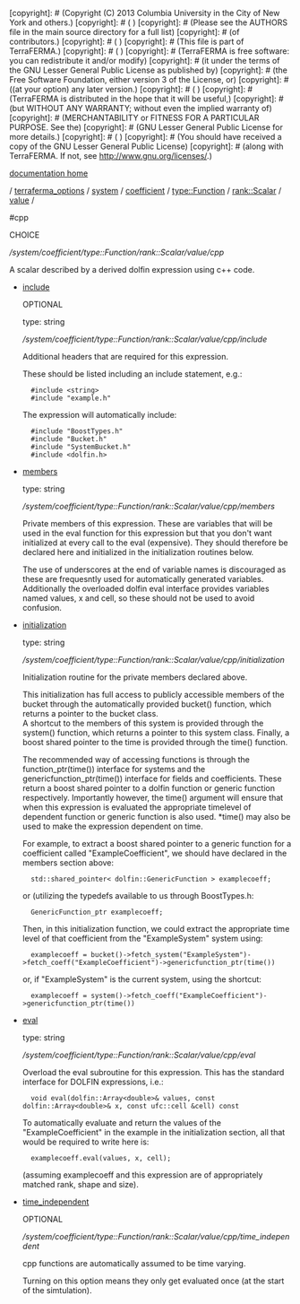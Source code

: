 [copyright]: # (Copyright (C) 2013 Columbia University in the City of New York and others.)
[copyright]: # ( )
[copyright]: # (Please see the AUTHORS file in the main source directory for a full list)
[copyright]: # (of contributors.)
[copyright]: # ( )
[copyright]: # (This file is part of TerraFERMA.)
[copyright]: # ( )
[copyright]: # (TerraFERMA is free software: you can redistribute it and/or modify)
[copyright]: # (it under the terms of the GNU Lesser General Public License as published by)
[copyright]: # (the Free Software Foundation, either version 3 of the License, or)
[copyright]: # ((at your option) any later version.)
[copyright]: # ( )
[copyright]: # (TerraFERMA is distributed in the hope that it will be useful,)
[copyright]: # (but WITHOUT ANY WARRANTY; without even the implied warranty of)
[copyright]: # (MERCHANTABILITY or FITNESS FOR A PARTICULAR PURPOSE. See the)
[copyright]: # (GNU Lesser General Public License for more details.)
[copyright]: # ( )
[copyright]: # (You should have received a copy of the GNU Lesser General Public License)
[copyright]: # (along with TerraFERMA. If not, see <http://www.gnu.org/licenses/>.)

[documentation home](Documentation)

/ [terraferma_options](../../../../../../terraferma_options) / [system](../../../../../system) / [coefficient](../../../../coefficient) / [type::Function](../../../type__Function) / [rank::Scalar](../../rank__Scalar) / [value](../value) /

#cpp

CHOICE 

*/system/coefficient/type::Function/rank::Scalar/value/cpp*

A scalar described by a derived dolfin expression using c++ code.

* [include](cpp/include "child")

    OPTIONAL 

    type: string

    */system/coefficient/type::Function/rank::Scalar/value/cpp/include*

    Additional headers that are required for this expression.
    
    These should be listed including an include statement, e.g.:
    
        #include <string>
        #include "example.h"
    
    The expression will automatically include:
    
        #include "BoostTypes.h"
        #include "Bucket.h"
        #include "SystemBucket.h"
        #include <dolfin.h>

* [members](cpp/members "child")

    type: string

    */system/coefficient/type::Function/rank::Scalar/value/cpp/members*

    Private members of this expression. These are variables that will be used in the eval
    function for this expression but that you don't want initialized at every call to the eval
    (expensive).  They should therefore be declared here and initialized in the initialization 
    routines below.
    
    The use of underscores at the end of variable names is discouraged as these are frequesntly used for 
    automatically generated variables.  Additionally the overloaded dolfin eval interface provides
    variables named values, x and cell, so these should not be used to avoid confusion.

* [initialization](cpp/initialization "child")

    type: string

    */system/coefficient/type::Function/rank::Scalar/value/cpp/initialization*

    Initialization routine for the private members declared above.
    
    This initialization has full access to publicly accessible members of the bucket through
    the automatically provided bucket() function, which returns a pointer to the bucket class.  
    A shortcut to the members of this system is provided through the system() function, which 
    returns a pointer to this system class.  Finally, a boost shared pointer to the time is
    provided through the time() function.
    
    The recommended way of accessing functions is through the function_ptr(time()) interface for
    systems and the genericfunction_ptr(time()) interface for fields and coefficients.  These return
    a boost shared pointer to a dolfin function or generic function respectively.  Importantly however,
    the time() argument will ensure that when this expression is evaluated the appropriate timelevel of 
    dependent function or generic function is also used. *time() may also be used to make the expression
    dependent on time.
    
    For example, to extract a boost shared pointer to a generic function for a coefficient called 
    "ExampleCoefficient", we should have declared in the members section above:
    
        std::shared_pointer< dolfin::GenericFunction > examplecoeff;
    
    or (utilizing the typedefs available to us through BoostTypes.h:
    
        GenericFunction_ptr examplecoeff;
    
    Then, in this initialization function, we could extract the appropriate time level of that 
    coefficient from the "ExampleSystem" system using:
    
        examplecoeff = bucket()->fetch_system("ExampleSystem")->fetch_coeff("ExampleCoefficient")->genericfunction_ptr(time())
    
    or, if "ExampleSystem" is the current system, using the shortcut:
    
        examplecoeff = system()->fetch_coeff("ExampleCoefficient")->genericfunction_ptr(time())

* [eval](cpp/eval "child")

    type: string

    */system/coefficient/type::Function/rank::Scalar/value/cpp/eval*

    Overload the eval subroutine for this expression.  This has the standard interface for DOLFIN 
    expressions, i.e.:
    
        void eval(dolfin::Array<double>& values, const dolfin::Array<double>& x, const ufc::cell &cell) const
    
    To automatically evaluate and return the values of the "ExampleCoefficient" in the example in the 
    initialization section, all that would be required to write here is:
    
        examplecoeff.eval(values, x, cell);
    
    (assuming examplecoeff and this expression are of appropriately matched rank, shape and size).

* [time_independent](cpp/time_independent "child")

    OPTIONAL 

    */system/coefficient/type::Function/rank::Scalar/value/cpp/time_independent*

    cpp functions are automatically assumed to be time varying.  
    
    Turning on this option means they only get evaluated once (at
    the start of the simtulation).

[autogenerated]: # (This file was automatically generated from the schema file:/home/cwilson/repos/github/TerraFERMA/TerraFERMA/buckettools/schemas/function.rng.)

